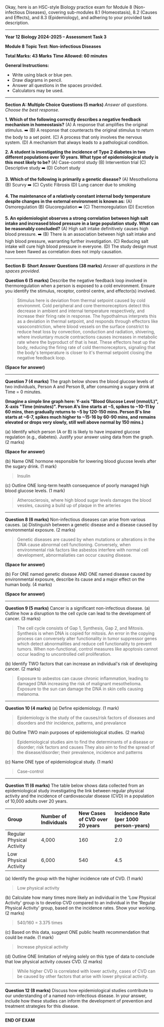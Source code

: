 Okay, here is an HSC-style Biology practice exam for Module 8 (Non-infectious Diseases), covering sub-modules 8.1 (Homeostasis), 8.2 (Causes and Effects), and 8.3 (Epidemiology), and adhering to your provided task description.

---

**Year 12 Biology 2024-2025 – Assessment Task 3**

**Module 8 Topic Test: Non-infectious Diseases**

**Total Marks: 43 Marks**
**Time Allowed: 60 minutes**

**General Instructions:**
*   Write using black or blue pen.
*   Draw diagrams in pencil.
*   Answer all questions in the spaces provided.
*   Calculators may be used.

---

**Section A: Multiple Choice Questions (5 marks)**
*Answer all questions. Choose the best response.*

**1. Which of the following correctly describes a negative feedback mechanism in homeostasis?**
    (A) A response that amplifies the original stimulus.
    ➡️ (B) A response that counteracts the original stimulus to return the body to a set point.
    (C) A process that only involves the nervous system.
    (D) A mechanism that always leads to a pathological condition.

**2. A student is investigating the incidence of Type 2 diabetes in two different populations over 10 years. What type of epidemiological study is this most likely to be?**
    (A) Case-control study
    (B) Intervention trial
    (C) Descriptive study
    ➡️ (D) Cohort study

**3. Which of the following is primarily a genetic disease?**
    (A) Mesothelioma
    (B) Scurvy
    ➡️ (C) Cystic Fibrosis
    (D) Lung cancer due to smoking

**4. The maintenance of a relatively constant internal body temperature despite changes in the external environment is known as:**
    (A) Osmoregulation
    (B) Glucoregulation
    ➡️ (C) Thermoregulation
    (D) Excretion

**5. An epidemiologist observes a strong correlation between high salt intake and increased blood pressure in a large population study. What can be reasonably concluded?**
    (A) High salt intake definitively causes high blood pressure.
    ➡️ (B) There is an association between high salt intake and high blood pressure, warranting further investigation.
    (C) Reducing salt intake will cure high blood pressure in everyone.
    (D) The study design must have been flawed as correlation does not imply causation.

---

**Section B: Short Answer Questions (38 marks)**
*Answer all questions in the spaces provided.*

**Question 6 (5 marks)**
Describe the negative feedback loop involved in thermoregulation when a person is exposed to a cold environment. Ensure you identify the stimulus, receptor, control centre, and effector(s) involved.

> Stimulus here is deviation from thermal setpoint caused by cold environmnt. Cold peripheral and core thermoreceptors detect this decrease in ambient and internal temperature respectively, and increase their firing rate in response. The hypothalmus interprets this as a deviation in thermal setpoint, and responds through effectors like vasoconstriction, where blood vessels on the surface constrict to reduce heat loss by convection, conduction and radiation, shivering, where involuntary muscle contractions causes increases in metabolic rate where the byproduct of that is heat. These effectors heat up the body, reducing the firing rate of cold thermoreceptors, signaling that the body's temperature is closer to it's thermal setpoint closing the negative feedback loop.
  


**(Space for answer)**

---

**Question 7 (4 marks)**
The graph below shows the blood glucose levels of two individuals, Person A and Person B, after consuming a sugary drink at Time = 0 minutes.

**(Imagine a simple line graph here: Y-axis "Blood Glucose Level (mmol/L)", X-axis "Time (minutes)". Person A's line starts at ~5, spikes to ~10-11 by 60 mins, then gradually returns to ~5 by 120-150 mins. Person B's line starts at ~6-7, spikes much higher to ~15-16 by 60-90 mins, and remains elevated or drops very slowly, still well above normal by 150 mins.)**

(a) Identify which person (A or B) is likely to have impaired glucose regulation (e.g., diabetes). Justify your answer using data from the graph. (2 marks)

**(Space for answer)**

(b) Name ONE hormone responsible for lowering blood glucose levels after the sugary drink. (1 mark)
> Insulin

(c) Outline ONE long-term health consequence of poorly managed high blood glucose levels. (1 mark)
> Atherosclerosis, where high blood sugar levels damages the blood vessles, causing a build up of plaque in the arteries

---

**Question 8 (6 marks)**
Non-infectious diseases can arise from various causes.
(a) Distinguish between a genetic disease and a disease caused by environmental exposure. (2 marks)
> Genetic diseases are caused by when mutations or alterations in the DNA cause abnormal cell functioning. Conversely, when environmental risk factors like asbestos interfere with normal cell development, abnormaliaties can occur causing disease.


**(Space for answer)**

(b) For ONE named genetic disease AND ONE named disease caused by environmental exposure, describe its cause and a major effect on the human body. (4 marks)

**(Space for answer)**

---

**Question 9 (5 marks)**
Cancer is a significant non-infectious disease.
(a) Outline how a disruption to the cell cycle can lead to the development of cancer. (3 marks)
> The cell cycle consists of Gap 1, Synthesis, Gap 2, and Mitosis. Synthesis is when DNA is copied for mitosis. An error in the copying process can conversely alter functionality in tumor suppressor genes which detect abnormalities and reduce cell functionality to prevent tumors. When non-functional, control measures like apoptosis cannot occur leading to uncontrolled cell proliferation.


(b) Identify TWO factors that can increase an individual's risk of developing cancer. (2 marks)
> Exposure to asbestos can cause chronic inflammation, leading to damaged DNA increasing the risk of malignant mesothelioma.
> Exposure to the sun can damage the DNA in skin cells causing melanoma.

---

**Question 10 (4 marks)**
(a) Define epidemiology. (1 mark)
> Epidemiology is the study of the causes/risk factors of diseases and disorders and thir incidence, patterns, and prevalance

(b) Outline TWO main purposes of epidemiological studies. (2 marks)
> Epidemiological studies aim to find the determinants of a disease or disorder; risk factors and causes
> They also aim to find the spread of the disease/disorder; their prevalence, incidence and patterns

(c) Name ONE type of epidemiological study. (1 mark)
> Case-control

---

**Question 11 (6 marks)**
The table below shows data collected from an epidemiological study investigating the link between regular physical activity and the incidence of cardiovascular disease (CVD) in a population of 10,000 adults over 20 years.

| Group                      | Number of Individuals | New Cases of CVD over 20 years | Incidence Rate (per 1000 person-years) |
| :------------------------- | :-------------------- | :----------------------------- | :------------------------------------- |
| Regular Physical Activity  | 4,000                 | 160                            | 2.0                                    |
| Low Physical Activity      | 6,000                 | 540                            | 4.5                                    |

(a) Identify the group with the higher incidence rate of CVD. (1 mark)
> Low physical activity

(b) Calculate how many times more likely an individual in the 'Low Physical Activity' group is to develop CVD compared to an individual in the 'Regular Physical Activity' group, based on the incidence rates. Show your working. (2 marks)
> 540/160 = 3.375 times 


(c) Based on this data, suggest ONE public health recommendation that could be made. (1 mark)
> Increase physical activity

(d) Outline ONE limitation of relying solely on this type of data to conclude that low physical activity *causes* CVD. (2 marks)
> While higher CVD is correlated with lower activity, cases of CVD can be caused by other factors that arise with lower physical activity. 

---

**Question 12 (8 marks)**
Discuss how epidemiological studies contribute to our understanding of a named non-infectious disease. In your answer, include how these studies can inform the development of prevention and treatment strategies for this disease.


---
**END OF EXAM**
